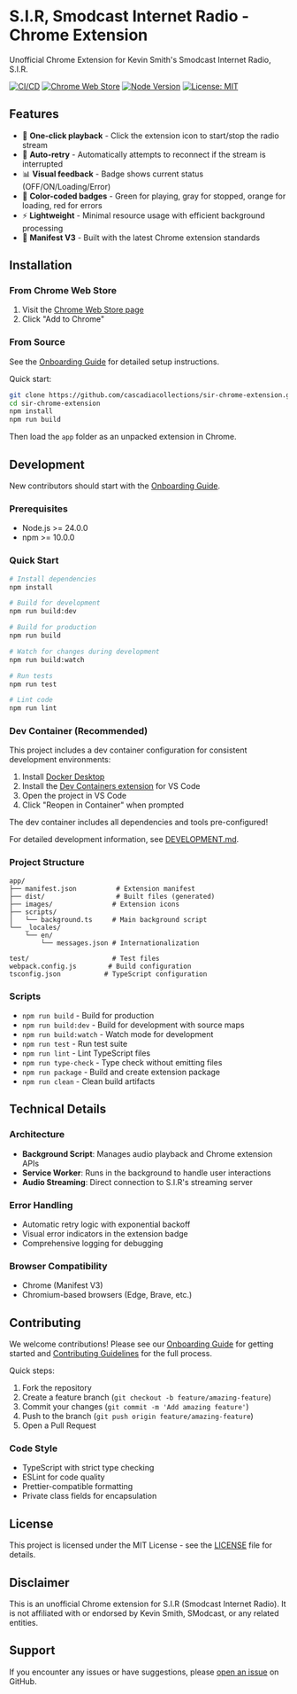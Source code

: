 # S.I.R, Smodcast Internet Radio - Chrome Extension

Unofficial Chrome Extension for Kevin Smith's Smodcast Internet Radio, S.I.R.

[![CI/CD](https://github.com/cascadiacollections/sir-chrome-extension/actions/workflows/ci.yml/badge.svg)](https://github.com/cascadiacollections/sir-chrome-extension/actions/workflows/ci.yml)
[![Chrome Web Store](https://img.shields.io/chrome-web-store/d/gmmjhhjkjopgmnpidenddlplckefdbjd.svg)](https://chrome.google.com/webstore/developer/edit/gmmjhhjkjopgmnpidenddlplckefdbjd)
[![Node Version](https://img.shields.io/badge/node-%3E%3D24.0.0-brightgreen)](https://nodejs.org)
[![License: MIT](https://img.shields.io/badge/License-MIT-blue.svg)](LICENSE)

## Features

- 🎵 **One-click playback** - Click the extension icon to start/stop the radio stream
- 🔄 **Auto-retry** - Automatically attempts to reconnect if the stream is interrupted
- 📊 **Visual feedback** - Badge shows current status (OFF/ON/Loading/Error)
- 🎨 **Color-coded badges** - Green for playing, gray for stopped, orange for loading, red for
  errors
- ⚡ **Lightweight** - Minimal resource usage with efficient background processing
- 🔧 **Manifest V3** - Built with the latest Chrome extension standards

## Installation

### From Chrome Web Store

1. Visit the
   [Chrome Web Store page](https://chrome.google.com/webstore/developer/edit/gmmjhhjkjopgmnpidenddlplckefdbjd)
2. Click "Add to Chrome"

### From Source

See the [Onboarding Guide](ONBOARDING.md) for detailed setup instructions.

Quick start:

```bash
git clone https://github.com/cascadiacollections/sir-chrome-extension.git
cd sir-chrome-extension
npm install
npm run build
```

Then load the `app` folder as an unpacked extension in Chrome.

## Development

New contributors should start with the [Onboarding Guide](ONBOARDING.md).

### Prerequisites

- Node.js >= 24.0.0
- npm >= 10.0.0

### Quick Start

```bash
# Install dependencies
npm install

# Build for development
npm run build:dev

# Build for production
npm run build

# Watch for changes during development
npm run build:watch

# Run tests
npm run test

# Lint code
npm run lint
```

### Dev Container (Recommended)

This project includes a dev container configuration for consistent development environments:

1. Install [Docker Desktop](https://www.docker.com/products/docker-desktop)
2. Install the [Dev Containers extension](https://marketplace.visualstudio.com/items?itemName=ms-vscode-remote.remote-containers) for VS Code
3. Open the project in VS Code
4. Click "Reopen in Container" when prompted

The dev container includes all dependencies and tools pre-configured!

For detailed development information, see [DEVELOPMENT.md](DEVELOPMENT.md).

### Project Structure

```
app/
├── manifest.json          # Extension manifest
├── dist/                  # Built files (generated)
├── images/               # Extension icons
├── scripts/
│   └── background.ts     # Main background script
└── _locales/
    └── en/
        └── messages.json # Internationalization

test/                     # Test files
webpack.config.js        # Build configuration
tsconfig.json           # TypeScript configuration
```

### Scripts

- `npm run build` - Build for production
- `npm run build:dev` - Build for development with source maps
- `npm run build:watch` - Watch mode for development
- `npm run test` - Run test suite
- `npm run lint` - Lint TypeScript files
- `npm run type-check` - Type check without emitting files
- `npm run package` - Build and create extension package
- `npm run clean` - Clean build artifacts

## Technical Details

### Architecture

- **Background Script**: Manages audio playback and Chrome extension APIs
- **Service Worker**: Runs in the background to handle user interactions
- **Audio Streaming**: Direct connection to S.I.R's streaming server

### Error Handling

- Automatic retry logic with exponential backoff
- Visual error indicators in the extension badge
- Comprehensive logging for debugging

### Browser Compatibility

- Chrome (Manifest V3)
- Chromium-based browsers (Edge, Brave, etc.)

## Contributing

We welcome contributions! Please see our [Onboarding Guide](ONBOARDING.md) for getting started and [Contributing Guidelines](CONTRIBUTING.md) for the full process.

Quick steps:

1. Fork the repository
2. Create a feature branch (`git checkout -b feature/amazing-feature`)
3. Commit your changes (`git commit -m 'Add amazing feature'`)
4. Push to the branch (`git push origin feature/amazing-feature`)
5. Open a Pull Request

### Code Style

- TypeScript with strict type checking
- ESLint for code quality
- Prettier-compatible formatting
- Private class fields for encapsulation

## License

This project is licensed under the MIT License - see the [LICENSE](LICENSE) file for details.

## Disclaimer

This is an unofficial Chrome extension for S.I.R (Smodcast Internet Radio). It is not affiliated
with or endorsed by Kevin Smith, SModcast, or any related entities.

## Support

If you encounter any issues or have suggestions, please
[open an issue](https://github.com/cascadiacollections/sir-chrome-extension/issues) on GitHub.
